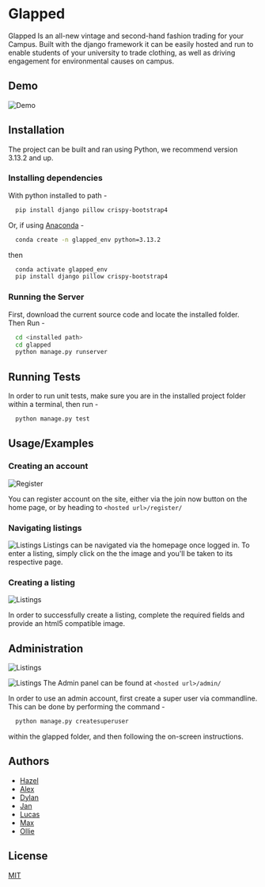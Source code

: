 # Glapped

Glapped Is an all-new vintage and second-hand fashion trading for your Campus. Built with the django framework it can be easily hosted and run to enable students of your university to trade clothing, as well as driving engagement for environmental causes on campus.
## Demo

![Demo](https://i.imgur.com/7ZbCpY5.gif)
## Installation

The project can be built and ran using Python, we recommend version 3.13.2 and up.
  
### Installing dependencies
With python installed to path - 
```bash
  pip install django pillow crispy-bootstrap4
```

  
Or, if using [Anaconda]("https://www.anaconda.com/download") - 

```bash
  conda create -n glapped_env python=3.13.2
```
then
```bash
  conda activate glapped_env
  pip install django pillow crispy-bootstrap4
```
  
### Running the Server

First, download the current source code and locate the installed folder. Then Run - 
```bash
  cd <installed path>
  cd glapped
  python manage.py runserver
```

## Running Tests
In order to run unit tests, make sure you are in the installed project folder within a terminal, then run - 
```bash
  python manage.py test
```


## Usage/Examples
### Creating an account
![Register](https://i.imgur.com/fMlRktY.png)

You can register account on the site, either via the join now button on the home page, or by heading to ```<hosted url>/register/``` 

### Navigating listings
![Listings](https://i.imgur.com/c0DtoTy.png)
Listings can be navigated via the homepage once logged in. To enter a listing, simply click on the the image and you'll be taken to its respective page.

### Creating a listing
![Listings](https://i.imgur.com/Tfl01Ku.png)

In order to successfully create a listing, complete the required fields and provide an html5 compatible image.
## Administration
![Listings](https://i.imgur.com/w7rL5pP.png)
  
  

![Listings](https://i.imgur.com/iKc9gtx.png)
The Admin panel can be found at ```<hosted url>/admin/```   
  
In order to use an admin account, first create a super user via commandline. This can be done by performing the command -
  
```bash
  python manage.py createsuperuser
```

within the glapped folder, and then following the on-screen instructions.

## Authors

- [Hazel](https://github.com/coolduucks)
- [Alex](https://github.com/Cosmospacedog)
- [Dylan](https://github.com/Hayai1)
- [Jan](https://github.com/januaryvanwingerden)
- [Lucas](https://github.com/ls250)
- [Max](https://github.com/smh254)
- [Ollie](https://github.com/Ollie-March)
## License

[MIT](https://choosealicense.com/licenses/mit/)

